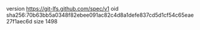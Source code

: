 version https://git-lfs.github.com/spec/v1
oid sha256:70b63bb5a0348f82ebee091ac82c4d8a1defe837cd5d1cf54c65eae27f1aec6d
size 1498
